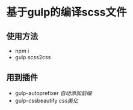 # 基于gulp的编译scss文件

## 使用方法
* npm i
* gulp scss2css

## 用到插件
* gulp-autoprefixer *自动添加前缀*
* gulp-cssbeautify  *css美化*